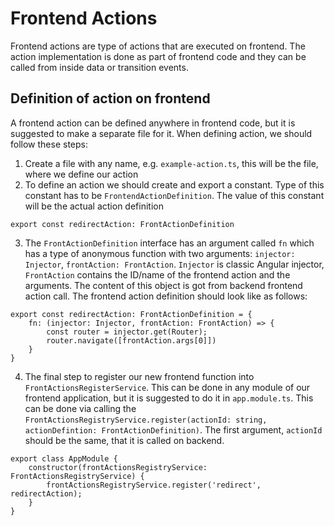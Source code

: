 # Frontend Actions
Frontend actions are type of actions that are executed on frontend. The action implementation is done as part of
frontend code and they can be called from inside data or transition events.

## Definition of action on frontend

A frontend action can be defined anywhere in frontend code, but it is suggested to make a separate file
for it. When defining action, we should follow these steps:

1. Create a file with any name, e.g. ``example-action.ts``, this will be the file, where we define our action
2. To define an action we should create and export a constant. Type of this constant has to be `FrontendActionDefinition`. The value of this constant will be the actual action definition
```
export const redirectAction: FrontActionDefinition
```
3. The ``FrontActionDefinition`` interface has an argument called ``fn`` which has a type of anonymous function with two arguments: ``injector: Injector``, ``frontAction: FrontAction``.
``Injector`` is classic Angular injector, ``FrontAction`` contains the ID/name of the frontend action and the arguments. The content of this object is got from backend frontend action call. The frontend
action definition should look like as follows:
```
export const redirectAction: FrontActionDefinition = {
    fn: (injector: Injector, frontAction: FrontAction) => {
        const router = injector.get(Router);
        router.navigate([frontAction.args[0]])
    }
}
```
4. The final step to register our new frontend function into ``FrontActionsRegisterService``. This can be done in any module of our frontend application,
but it is suggested to do it in ``app.module.ts``. This can be done via calling the ``FrontActionsRegistryService.register(actionId: string, actionDefintion: FrontActionDefinition)``. The first argument, ``actionId``
should be the same, that it is called on backend.
```
export class AppModule {
    constructor(frontActionsRegistryService: FrontActionsRegistryService) {
        frontActionsRegistryService.register('redirect', redirectAction);
    }
}
```
